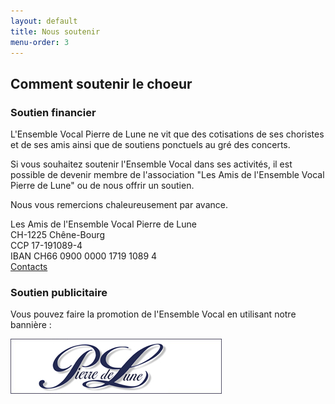 ```yaml
---
layout: default
title: Nous soutenir
menu-order: 3
---
```


## Comment soutenir le choeur ##

### Soutien financier ###

L'Ensemble Vocal Pierre de Lune ne vit que des cotisations de ses choristes
et de ses amis ainsi que de soutiens ponctuels au gré des concerts.

Si vous souhaitez soutenir l'Ensemble Vocal dans ses activités, il est
possible de devenir membre de l'association "Les Amis de l'Ensemble Vocal Pierre de Lune"
ou de nous offrir un soutien.

Nous vous remercions chaleureusement par avance.

Les Amis de l'Ensemble Vocal Pierre de Lune    
CH-1225 Chêne-Bourg    
CCP 17-191089-4    
IBAN CH66 0900 0000 1719 1089 4  
[Contacts](/index.html#collapseContact)

### Soutien publicitaire ###

Vous pouvez faire la promotion de l'Ensemble Vocal en utilisant notre bannière :

![Banniere Pierre de Lune](/images/banniere.jpg)
